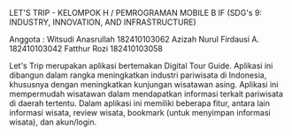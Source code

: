LET'S TRIP - KELOMPOK H / PEMROGRAMAN MOBILE B IF
(SDG's 9: INDUSTRY, INNOVATION, AND INFRASTRUCTURE)
  
Anggota :
Witsudi Anasrullah        182410103062
Azizah Nurul Firdausi A.  182410103042
Fatthur Rozi              182410103058


Let's Trip merupakan aplikasi bertemakan Digital Tour Guide. Aplikasi ini dibangun dalam rangka meningkatkan industri pariwisata di Indonesia, khususnya dengan meningkatkan kunjungan wisatawan asing. Aplikasi ini mempermudah wisatawan dalam mendapatkan informasi terkait pariwisata di daerah tertentu.
Dalam aplikasi ini memiliki beberapa fitur, antara lain informasi wisata, review wisata, bookmark (untuk menyimpan informasi wisata), dan akun/login.




